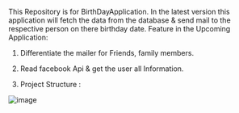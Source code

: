 This Repository is for BirthDayApplication. In the latest version this application  will fetch the data from the database & send mail to the respective person on there birthday date. 
Feature in the Upcoming Application:
1) Differentiate the  mailer for Friends, family members.
2) Read facebook Api & get the  user all Information.


1) Project Structure :

![image](https://user-images.githubusercontent.com/44647615/80350765-d7793580-888e-11ea-9741-8f1b2d584e95.png)



